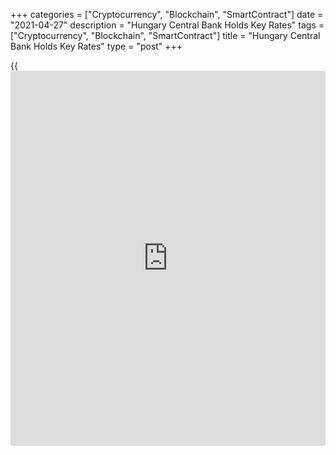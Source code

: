 +++
categories = ["Cryptocurrency", "Blockchain", "SmartContract"]
date = "2021-04-27"
description = "Hungary Central Bank Holds Key Rates"
tags = ["Cryptocurrency", "Blockchain", "SmartContract"]
title = "Hungary Central Bank Holds Key Rates"
type = "post"
+++

{{<iframe id="large-banner" src="https://www.bounty.group/#slide=8.0" width="100%" height="600" scrolling="no" style="border: 0px solid rgb(216, 221, 230); border-radius: 3px;">}}

Hungary's central bank left its key interest rates unchanged, as widely
expected, on Tuesday.

The Monetary Council of the Magyar Nemzeti Bank decided to hold the base
rate at 0.60 percent.

The bank had reduced the rate by 15 basis points each in June and July
2020. The rate cut in June was the first in more than four years.

The overnight central bank deposit rate was retained at -0.05 percent
and the one-week collateralized loan rate was maintained at 1.85
percent.

With inflation set to remain firmly above target for much of this year,
the risks in the near-term will become increasingly skewed to higher
short-term rates if the forint comes under renewed pressure, Liam Peach,
an economist at Capital Economics, said.

For comments and feedback [contact](https://www.playgroundfx.com/contact/): editorial@rtt[news](https://www.letsplayfx.com/blog/forex-news-website/).com

[Economic News][1]

 **What parts of the world are seeing the best (and worst) economic
performances lately? Click[here][2] to check out our [Econ Scorecard][2]
and find out! See up-to-the-moment [ranking](https://www.playgroundfx.com/blog/crypto-exchange-ranking/)s for the best and worst
performers in [GDP][3], [unemployment rate][4], [inflation][5] and much
more.**

   1. www.rtt[news](https://www.letsplayfx.com/blog/forex-news-website/).com/Content/EconomicNews.aspx
   2. www.rtt[news](https://www.letsplayfx.com/blog/forex-news-website/).com/economic-scorecard/world-rank/unemployment-rate/highest-performance.aspx
   3. www.rtt[news](https://www.letsplayfx.com/blog/forex-news-website/).com/economic-scorecard/world-rank/GDP/highest-performance.aspx
   4. www.rtt[news](https://www.letsplayfx.com/blog/forex-news-website/).com/economic-scorecard/world-rank/unemployment-rate/lowest-performance.aspx
   5. www.rtt[news](https://www.letsplayfx.com/blog/forex-news-website/).com/economic-scorecard/world-rank/CPI/highest-performance.aspx